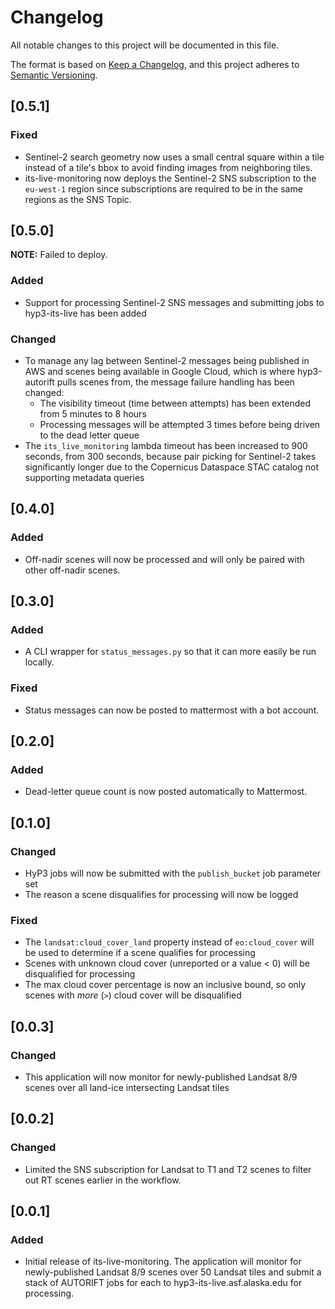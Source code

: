 # Changelog
All notable changes to this project will be documented in this file.

The format is based on [Keep a Changelog](https://keepachangelog.com/en/1.0.0/),
and this project adheres to [Semantic Versioning](https://semver.org/spec/v2.0.0.html).

## [0.5.1]

### Fixed
- Sentinel-2 search geometry now uses a small central square within a tile instead of a tile's bbox to avoid finding images from neighboring tiles.
- its-live-monitoring now deploys the Sentinel-2 SNS subscription to the `eu-west-1` region since subscriptions are required to be in the same regions as the SNS Topic.

## [0.5.0]

**NOTE:** Failed to deploy.

### Added
- Support for processing Sentinel-2 SNS messages and submitting jobs to hyp3-its-live has been added

### Changed
- To manage any lag between Sentinel-2 messages being published in AWS and scenes being available in Google Cloud, which is where hyp3-autorift pulls scenes from, the message failure handling has been changed:
  - The visibility timeout (time between attempts) has been extended from 5 minutes to 8 hours
  - Processing messages will be attempted 3 times before being driven to the dead letter queue
- The `its_live_monitoring` lambda timeout has been increased to 900 seconds, from 300 seconds, because pair picking for Sentinel-2 takes significantly longer due to the Copernicus Dataspace STAC catalog not supporting metadata queries  

## [0.4.0]

### Added
- Off-nadir scenes will now be processed and will only be paired with other off-nadir scenes.

## [0.3.0]

### Added
- A CLI wrapper for `status_messages.py` so that it can more easily be run locally.

### Fixed
- Status messages can now be posted to mattermost with a bot account.

## [0.2.0]

### Added
- Dead-letter queue count is now posted automatically to Mattermost.

## [0.1.0]

### Changed
- HyP3 jobs will now be submitted with the `publish_bucket` job parameter set
- The reason a scene disqualifies for processing will now be logged

### Fixed
- The `landsat:cloud_cover_land` property instead of `eo:cloud_cover` will be used to determine if a scene qualifies for processing
- Scenes with unknown cloud cover (unreported or a value < 0) will be disqualified for processing
- The max cloud cover percentage is now an inclusive bound, so only scenes with *more* (`>`) cloud cover will be disqualified 

## [0.0.3]

### Changed
- This application will now monitor for newly-published Landsat 8/9 scenes over all land-ice intersecting Landsat tiles


## [0.0.2]

### Changed
- Limited the SNS subscription for Landsat to T1 and T2 scenes to filter out RT scenes earlier in the workflow.

## [0.0.1]

### Added
- Initial release of its-live-monitoring. The application will monitor for newly-published Landsat 8/9 scenes over 50
  Landsat tiles and submit a stack of AUTORIFT jobs for each to hyp3-its-live.asf.alaska.edu for processing.
